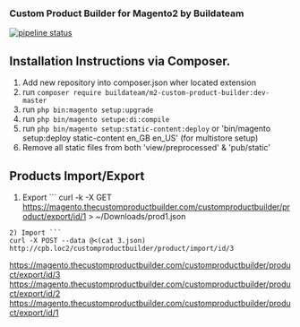 ### Custom Product Builder for Magento2 by Buildateam
[![pipeline status](https://git.buildateam.io/mage/m2-custom-product-builder/badges/master/pipeline.svg)](https://git.buildateam.io/mage/m2-custom-product-builder/commits/master)

## Installation Instructions via Composer. 

1) Add new repository into composer.json wher located extension
2) run `composer require buildateam/m2-custom-product-builder:dev-master`
3) run `php bin:magento setup:upgrade`
4) run `php bin/magento setupe:di:compile`
5) run `php bin/magento setup:static-content:deploy` or 'bin/magento setup:deploy static-content en_GB en_US' (for multistore setup) 
6) Remove all static files from both 'view/preprocessed' & 'pub/static' 


## Products Import/Export
1) Export ```
curl -k -X GET https://magento.thecustomproductbuilder.com/customproductbuilder/product/export/id/1 > ~/Downloads/prod1.json
```
2) Import ```
curl -X POST --data @<(cat 3.json) http://cpb.loc2/customproductbuilder/product/import/id/3
```

https://magento.thecustomproductbuilder.com/customproductbuilder/product/export/id/3
https://magento.thecustomproductbuilder.com/customproductbuilder/product/export/id/2
https://magento.thecustomproductbuilder.com/customproductbuilder/product/export/id/1